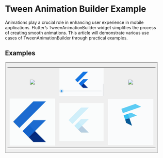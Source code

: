 # Tween Animation Builder Example

Animations play a crucial role in enhancing user experience in mobile applications. Flutter’s TweenAnimationBuilder widget simplifies the process of creating smooth animations. This article will demonstrate various use cases of TweenAnimationBuilder through practical examples.


## Examples

<button onclick="https://medium.com/@sivakarthikayan.cs/creating-engaging-animations-in-flutter-using-tweenanimationbuilder-783eadb2af84"  style="text-align: center">
    <table>
        <tr>
            <td style="text-align: center">
                <a>
                    <img src="https://github.com/sivakarthikayan-cs/tween_animation_builder_examples/assets/139855522/4b0ace59-34c3-40fc-8592-329486fca3c1" width="200"/>
                </a>
            </td>            
            <td style="text-align: center">
                <a >
                    <img src="https://github.com/sivakarthikayan-cs/tween_animation_builder_examples/blob/master/assets/gif/ColorAnimationWithSlider_tween.gif?raw=true" width="200"/>
                </a>
            </td>
            <td style="text-align: center">
                <a href="https://medium.com/@sivakarthikayan.cs/creating-engaging-animations-in-flutter-using-tweenanimationbuilder-783eadb2af84">
                    <img src="https://github-production-user-asset-6210df.s3.amazonaws.com/125366724/333049325-7ee3882f-deb1-4091-8eb4-0f45a9537e82.gif?X-Amz-Algorithm=AWS4-HMAC-SHA256&X-Amz-Credential=AKIAVCODYLSA53PQK4ZA%2F20240523%2Fus-east-1%2Fs3%2Faws4_request&X-Amz-Date=20240523T052443Z&X-Amz-Expires=300&X-Amz-Signature=7f0b8ac898de03923b6d8263d0ec9365b56311e0367c063dcf632320ea41acc5&X-Amz-SignedHeaders=host&actor_id=125366724&key_id=0&repo_id=804192580" width="200" />
                </a>
            </td>
        </tr>
        <tr>
            <td style="text-align: center">
                <a href="https://medium.com/@sivakarthikayan.cs/creating-engaging-animations-in-flutter-using-tweenanimationbuilder-783eadb2af84">
                    <img src="https://github.com/sivakarthikayan-cs/tween_animation_builder_examples/blob/master/assets/gif/ColorAnimation_tween.gif?raw=true" width="200"/>
                </a>
            </td>
            <td style="text-align: center">
                <a href="https://medium.com/@sivakarthikayan.cs/creating-engaging-animations-in-flutter-using-tweenanimationbuilder-783eadb2af84">
                    <img src="https://github.com/sivakarthikayan-cs/tween_animation_builder_examples/blob/master/assets/gif/OpacityAnimation_tween_animation_builder.gif?raw=true" width="200"/>
                </a>
            </td>
            <td style="text-align: center">
                <a href="https://medium.com/@sivakarthikayan.cs/creating-engaging-animations-in-flutter-using-tweenanimationbuilder-783eadb2af84">
                    <img src="https://github.com/sivakarthikayan-cs/tween_animation_builder_examples/blob/master/assets/gif/PositionAndScaleAnimation.gif?raw=true" width="200"/>
                </a>
            </td>
        </tr>
    </table>
</button>
